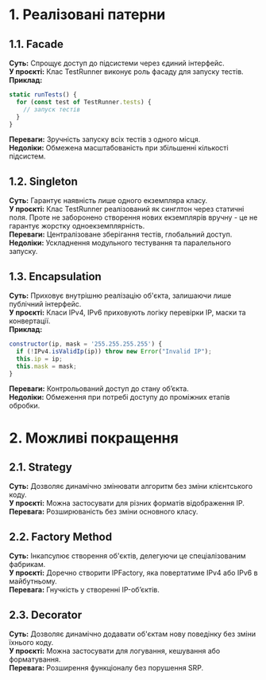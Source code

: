 # 1. Реалізовані патерни
## 1.1. Facade  
**Суть:** Спрощує доступ до підсистеми через єдиний інтерфейс.  
**У проєкті:** Клас TestRunner виконує роль фасаду для запуску тестів.  
**Приклад:**
```js
static runTests() {
  for (const test of TestRunner.tests) {
    // запуск тестів
  }
}
```
**Переваги:** Зручність запуску всіх тестів з одного місця.  
**Недоліки:** Обмежена масштабованість при збільшенні кількості підсистем.

## 1.2. Singleton
**Суть:** Гарантує наявність лише одного екземпляра класу.  
**У проєкті:** Клас TestRunner реалізований як синглтон через статичні поля. Проте не заборонено створення нових екземплярів вручну - це не гарантує жорстку одноекземплярність.  
**Переваги:** Централізоване зберігання тестів, глобальний доступ.  
**Недоліки:** Ускладнення модульного тестування та паралельного запуску.

## 1.3. Encapsulation
**Суть:** Приховує внутрішню реалізацію об'єкта, залишаючи лише публічний інтерфейс.  
**У проєкті:** Класи IPv4, IPv6 приховують логіку перевірки IP, маски та конвертації.  
**Приклад:**
```js
constructor(ip, mask = '255.255.255.255') {
  if (!IPv4.isValidIp(ip)) throw new Error("Invalid IP");
  this.ip = ip;
  this.mask = mask;
}
```
**Переваги:** Контрольований доступ до стану об’єкта.  
**Недоліки:** Обмеження при потребі доступу до проміжних етапів обробки.

# 2. Можливі покращення
## 2.1. Strategy
**Суть:** Дозволяє динамічно змінювати алгоритм без зміни клієнтського коду.  
**У проєкті:** Можна застосувати для різних форматів відображення IP.  
**Перевага:** Розширюваність без зміни основного класу.

## 2.2. Factory Method
**Суть:** Інкапсулює створення об'єктів, делегуючи це спеціалізованим фабрикам.  
**У проєкті:** Доречно створити IPFactory, яка повертатиме IPv4 або IPv6 в майбутньому.  
**Перевага:** Гнучкість у створенні IP-об’єктів.

## 2.3. Decorator
**Суть:** Дозволяє динамічно додавати об'єктам нову поведінку без зміни їхнього коду.  
**У проєкті:** Можна застосувати для логування, кешування або форматування.  
**Перевага:** Розширення функціоналу без порушення SRP.
